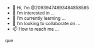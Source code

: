 - 👋 Hi, I’m @20939474893484858585
- 👀 I’m interested in ...
- 🌱 I’m currently learning ...
- 💞️ I’m looking to collaborate on ...
- 📫 How to reach me ...

<!---
20939474893484858585/20939474893484858585 is a ✨ special ✨ repository because its `README.md` (this file) appears on your GitHub profile.
You can click the Preview link to take a look at your changes.
--->que
